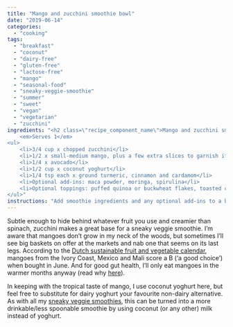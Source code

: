```yaml
---
title: "Mango and zucchini smoothie bowl"
date: "2019-06-14"
categories: 
  - "cooking"
tags: 
  - "breakfast"
  - "coconut"
  - "dairy-free"
  - "gluten-free"
  - "lactose-free"
  - "mango"
  - "seasonal-food"
  - "sneaky-veggie-smoothie"
  - "summer"
  - "sweet"
  - "vegan"
  - "vegetarian"
  - "zucchini"
ingredients: "<h2 class=\"recipe_component_name\">Mango and zucchini smoothie bowl</h2>
    <em>Serves 1</em>
<ul>
 	<li>3/4 cup x chopped zucchini</li>
 	<li>1/2 x small-medium mango, plus a few extra slices to garnish if you like</li>
 	<li>1/4 x avocado</li>
 	<li>1/2 cup x coconut yoghurt</li>
 	<li>1/4 tsp each x ground turmeric, cinnamon and cardamom</li>
 	<li>Optional add-ins: maca powder, moringa, spirulina</li>
 	<li>Optional toppings: puffed quinoa or buckwheat flakes, toasted coconut, cacao nibs, freshly ground seeds</li>
</ul>"
instructions: "Add smoothie ingredients and any optional add-ins to a blender (or use a stick blender). Blend until smooth but thick, adding a small amount of water if necessary to achieve desired consistency. Sprinkle over any toppings and serve."
---
```


Subtle enough to hide behind whatever fruit you use and creamier than spinach, zucchini makes a great base for a sneaky veggie smoothie. I’m aware that mangoes don’t grow in my neck of the woods, but sometimes I’ll see big baskets on offer at the markets and nab one that seems on its last legs. According to the [Dutch sustainable fruit and vegetable calendar](https://groentefruit.milieucentraal.nl), mangoes from the Ivory Coast, Mexico and Mali score a B (‘a good choice’) when bought in June. And for good gut health, I’ll only eat mangoes in the warmer months anyway (read why [here](https://cookingwithnothing.com/the-real-reason-im-eating-with-the-seasons/)).

In keeping with the tropical taste of mango, I use coconut yoghurt here, but feel free to substitute for dairy yoghurt your favourite non-dairy alternative. As with all my [sneaky veggie smoothies](https://cookingwithnothing.com/tag/sneaky-veggie-smoothie/), this can be turned into a more drinkable/less spoonable smoothie by using coconut (or any other) milk instead of yoghurt.

